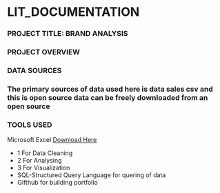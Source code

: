 # LIT_DOCUMENTATION

### PROJECT TITLE: BRAND ANALYSIS

### PROJECT OVERVIEW

### DATA SOURCES
### The primary sources of data used here is data sales csv and this is open source data can be freely downloaded from an open source

### TOOLS USED
Microsoft Excel [Download Here](https://www.microsoft.com)
- 1 For Data Cleaning
- 2 For Analysing
- 3 For Visualization
- SQL-Structured Query Language for quering of data
- Gifthub for building portfolio

